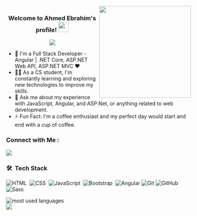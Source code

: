 
<img width="250" align="right" src="https://c.tenor.com/_DOBjnGspYAAAAAM/code-coding.gif">

<h3 align="center">
  Welcome to Ahmed Ebrahim's profile!
  <img src="https://media.giphy.com/media/hvRJCLFzcasrR4ia7z/giphy.gif" width="28">
</h3>

<!-- Typing SVG by DenverCoder1 - https://github.com/DenverCoder1/readme-typing-svg -->
<p align="center">
  <a href="https://github.com/DenverCoder1/readme-typing-svg"><img src="https://readme-typing-svg.herokuapp.com/?lines=Full-stack%20web%20developer;Always%20learning%20new%20things&font=Fira%20Code&center=true&width=440&height=45&color=f75c7e&vCenter=true&size=22"></a>
</p> 

- 🏢 I'm a Full Stack Developer - Angular | .NET Core, ASP.NET Web API, ASP.NET MVC ♥
- 👨‍💻 As a CS student, I'm constantly learning and exploring new technologies to improve my skills.
- 💬 Ask me about my experience with JavaScript, Angular, and ASP.Net, or anything related to web development.
- ⚡ Fun Fact: I'm a coffee enthusiast and my perfect day would start and end with a cup of coffee.



### Connect with Me :

<a href="https://www.linkedin.com/in/ahmed-ebrahiim-5652812a4/" target="_blank"><img src="https://img.shields.io/badge/Ahmed%20Ebrahim-0077B5?style=for-the-badge&logo=Linkedin&logoColor=white"/></a>




### 🛠 &nbsp;Tech Stack
![HTML](https://img.shields.io/badge/Code-HTML-informational?style=flat&logo=html5&color=E44D26)&nbsp;
![CSS](https://img.shields.io/badge/Code-CSS-1572B6?style=flat&logo=CSS3&logoColor=1572B6)&nbsp;
![JavaScript](https://img.shields.io/badge/Code-JavaScript-informational?style=flat&logo=javascript&color=F7DF1E)&nbsp;
![Bootstrap](https://img.shields.io/badge/Framework-Bootstrap-informational?style=flat&logo=Bootstrap&color=563D7C)&nbsp;
![Angular](https://img.shields.io/badge/Framework-Angular-informational?style=flat&logo=Angular&color=C3002F)
![Git](https://img.shields.io/badge/Treminal-Git-informational?style=flat&logo=git&color=C3002F)
![GitHub](https://img.shields.io/badge/CBP-GitHub-05122A?style=flat&logo=GitHub&color=05122A)
![Sass](https://img.shields.io/badge/-Sass-05122A?style=flat&logo=sass)&nbsp;





<img align="left" src="https://github-readme-stats.vercel.app/api/top-langs?username=yousefdergham&show_icons=true&locale=en&layout=compact&theme=radical" alt="most used languages" />
<br>
<a href="https://komarev.com/ghpvc/?username=yousefdergham&style=for-the-badge">
    <img src="https://komarev.com/ghpvc/?username=yousefdergham&style=for-the-badge">
</a>
